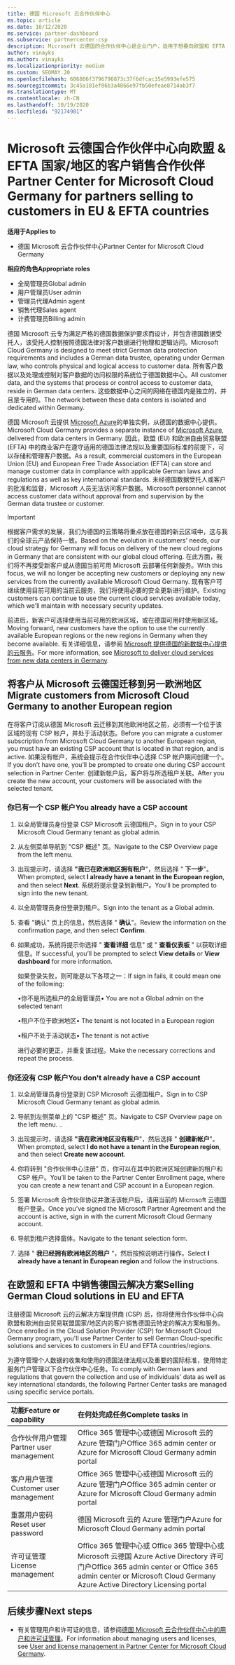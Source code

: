 ```yaml
---
title: 德国 Microsoft 云合作伙伴中心
ms.topic: article
ms.date: 10/12/2020
ms.service: partner-dashboard
ms.subservice: partnercenter-csp
description: Microsoft 云德国的合作伙伴中心是企业门户，适用于想要向欧盟和 EFTA 国家/地区的客户提供 Microsoft 云解决方案的合作伙伴。
author: vinayks
ms.author: vinayks
ms.localizationpriority: medium
ms.custom: SEOMAY.20
ms.openlocfilehash: 606806f3796796873c37f6dfcac35e5993efe575
ms.sourcegitcommit: 3c45a181ef86b3a4866e97fb50efeae8714ab3f7
ms.translationtype: MT
ms.contentlocale: zh-CN
ms.lasthandoff: 10/19/2020
ms.locfileid: "92174981"
---
```

# <a name="partner-center-for-microsoft-cloud-germany-for-partners-selling-to-customers-in-eu--efta-countries"></a><span data-ttu-id="4b079-103">Microsoft 云德国合作伙伴中心向欧盟 & EFTA 国家/地区的客户销售合作伙伴</span><span class="sxs-lookup"><span data-stu-id="4b079-103">Partner Center for Microsoft Cloud Germany for partners selling to customers in EU & EFTA countries</span></span>

<span data-ttu-id="4b079-104">**适用于**</span><span class="sxs-lookup"><span data-stu-id="4b079-104">**Applies to**</span></span>

-  <span data-ttu-id="4b079-105">德国 Microsoft 云合作伙伴中心</span><span class="sxs-lookup"><span data-stu-id="4b079-105">Partner Center for Microsoft Cloud Germany</span></span>

<span data-ttu-id="4b079-106">**相应的角色**</span><span class="sxs-lookup"><span data-stu-id="4b079-106">**Appropriate roles**</span></span>

- <span data-ttu-id="4b079-107">全局管理员</span><span class="sxs-lookup"><span data-stu-id="4b079-107">Global admin</span></span>
- <span data-ttu-id="4b079-108">用户管理员</span><span class="sxs-lookup"><span data-stu-id="4b079-108">User admin</span></span>
- <span data-ttu-id="4b079-109">管理员代理</span><span class="sxs-lookup"><span data-stu-id="4b079-109">Admin agent</span></span>
- <span data-ttu-id="4b079-110">销售代理</span><span class="sxs-lookup"><span data-stu-id="4b079-110">Sales agent</span></span>
- <span data-ttu-id="4b079-111">计费管理员</span><span class="sxs-lookup"><span data-stu-id="4b079-111">Billing admin</span></span>

<span data-ttu-id="4b079-112">德国 Microsoft 云专为满足严格的德国数据保护要求而设计，并包含德国数据受托人，该受托人控制按照德国法律对客户数据进行物理和逻辑访问。</span><span class="sxs-lookup"><span data-stu-id="4b079-112">Microsoft Cloud Germany is designed to meet strict German data protection requirements and includes a German data trustee, operating under German law, who controls physical and logical access to customer data.</span></span> <span data-ttu-id="4b079-113">所有客户数据以及处理或控制对客户数据的访问权限的系统位于德国数据中心。</span><span class="sxs-lookup"><span data-stu-id="4b079-113">All customer data, and the systems that process or control access to customer data, reside in German data centers.</span></span> <span data-ttu-id="4b079-114">这些数据中心之间的网络在德国内是独立的，并且是专用的。</span><span class="sxs-lookup"><span data-stu-id="4b079-114">The network between these data centers is isolated and dedicated within Germany.</span></span>

<span data-ttu-id="4b079-115">德国 Microsoft 云提供 [Microsoft Azure](https://go.microsoft.com/fwlink/?linkid=847992)的单独实例，从德国的数据中心提供。</span><span class="sxs-lookup"><span data-stu-id="4b079-115">Microsoft Cloud Germany provides a separate instance of [Microsoft Azure](https://go.microsoft.com/fwlink/?linkid=847992), delivered from data centers in Germany.</span></span> <span data-ttu-id="4b079-116">因此，欧盟 (EU) 和欧洲自由贸易联盟 (EFTA) 中的商业客户在遵守适用的德国法律法规以及重要国际标准的前提下，可以存储和管理客户数据。</span><span class="sxs-lookup"><span data-stu-id="4b079-116">As a result, commercial customers in the European Union (EU) and European Free Trade Association (EFTA) can store and manage customer data in compliance with applicable German laws and regulations as well as key international standards.</span></span> <span data-ttu-id="4b079-117">未经德国数据受托人或客户的批准和监督，Microsoft 人员无法访问客户数据。</span><span class="sxs-lookup"><span data-stu-id="4b079-117">Microsoft personnel cannot access customer data without approval from and supervision by the German data trustee or customer.</span></span>

> [!IMPORTANT]
> <span data-ttu-id="4b079-118">根据客户需求的发展，我们为德国的云策略将重点放在德国的新云区域中，这与我们的全球云产品保持一致。</span><span class="sxs-lookup"><span data-stu-id="4b079-118">Based on the evolution in customers' needs, our cloud strategy for Germany will focus on delivery of the new cloud regions in Germany that are consistent with our global cloud offering.</span></span> <span data-ttu-id="4b079-119">在此方面，我们将不再接受新客户或从德国当前可用 Microsoft 云部署任何新服务。</span><span class="sxs-lookup"><span data-stu-id="4b079-119">With this focus, we will no longer be accepting new customers or deploying any new services from the currently available Microsoft Cloud Germany.</span></span> <span data-ttu-id="4b079-120">现有客户可继续使用目前可用的当前云服务，我们将使用必要的安全更新进行维护。</span><span class="sxs-lookup"><span data-stu-id="4b079-120">Existing customers can continue to use the current cloud services available today, which we'll maintain with necessary security updates.</span></span>
>
> <span data-ttu-id="4b079-121">前进后，新客户可选择使用当前可用的欧洲区域，或在德国可用时使用新区域。</span><span class="sxs-lookup"><span data-stu-id="4b079-121">Moving forward, new customers have the option to use the currently available European regions or the new regions in Germany when they become available.</span></span> <span data-ttu-id="4b079-122">有关详细信息，请参阅 [Microsoft 提供德国的新数据中心提供的云服务](https://news.microsoft.com/europe/2018/08/31/microsoft-to-deliver-cloud-services-from-new-datacentres-in-germany-in-2019-to-meet-evolving-customer-needs/)。</span><span class="sxs-lookup"><span data-stu-id="4b079-122">For more information, see [Microsoft to deliver cloud services from new data centers in Germany](https://news.microsoft.com/europe/2018/08/31/microsoft-to-deliver-cloud-services-from-new-datacentres-in-germany-in-2019-to-meet-evolving-customer-needs/).</span></span> 

## <a name="migrate-customers-from-microsoft-cloud-germany-to-another-european-region"></a><span data-ttu-id="4b079-123">将客户从 Microsoft 云德国迁移到另一欧洲地区</span><span class="sxs-lookup"><span data-stu-id="4b079-123">Migrate customers from Microsoft Cloud Germany to another European region</span></span>

<span data-ttu-id="4b079-124">在将客户订阅从德国 Microsoft 云迁移到其他欧洲地区之前，必须有一个位于该区域的现有 CSP 帐户，并处于活动状态。</span><span class="sxs-lookup"><span data-stu-id="4b079-124">Before you can migrate a customer subscription from Microsoft Cloud Germany to another European region, you must have an existing CSP account that is located in that region, and is active.</span></span> <span data-ttu-id="4b079-125">如果没有帐户，系统会提示在合作伙伴中心选择 CSP 帐户期间创建一个。</span><span class="sxs-lookup"><span data-stu-id="4b079-125">If you don’t have one, you’ll be prompted to create one during CSP account selection in Partner Center.</span></span> <span data-ttu-id="4b079-126">创建新帐户后，客户将与所选租户关联。</span><span class="sxs-lookup"><span data-stu-id="4b079-126">After you create the new account, your customers will be associated with the selected tenant.</span></span>

### <a name="you-already-have-a-csp-account"></a><span data-ttu-id="4b079-127">你已有一个 CSP 帐户</span><span class="sxs-lookup"><span data-stu-id="4b079-127">You already have a CSP account</span></span>

1. <span data-ttu-id="4b079-128">以全局管理员身份登录 CSP Microsoft 云德国租户。</span><span class="sxs-lookup"><span data-stu-id="4b079-128">Sign in to your CSP Microsoft Cloud Germany tenant as global admin.</span></span>

1. <span data-ttu-id="4b079-129">从左侧菜单导航到 "CSP 概述" 页。</span><span class="sxs-lookup"><span data-stu-id="4b079-129">Navigate to the CSP Overview page from the left menu.</span></span>
 
1. <span data-ttu-id="4b079-130">出现提示时，请选择 **"我已在欧洲地区拥有租户**"，然后选择 " **下一步**"。</span><span class="sxs-lookup"><span data-stu-id="4b079-130">When prompted, select **I already have a tenant in the European region**, and then select **Next**.</span></span> <span data-ttu-id="4b079-131">系统将提示登录到新租户。</span><span class="sxs-lookup"><span data-stu-id="4b079-131">You’ll be prompted to sign into the new tenant.</span></span> 

1. <span data-ttu-id="4b079-132">以全局管理员身份登录到租户。</span><span class="sxs-lookup"><span data-stu-id="4b079-132">Sign into the tenant as a Global admin.</span></span>
 
1. <span data-ttu-id="4b079-133">查看 "确认" 页上的信息，然后选择 " **确认**"。</span><span class="sxs-lookup"><span data-stu-id="4b079-133">Review the information on the confirmation page, and then select **Confirm**.</span></span>
 
6.  <span data-ttu-id="4b079-134">如果成功，系统将提示你选择 " **查看详细** 信息" 或 " **查看仪表板** " 以获取详细信息。</span><span class="sxs-lookup"><span data-stu-id="4b079-134">If successful, you’ll be prompted to select **View details** or **View dashboard** for more information.</span></span> 

    <span data-ttu-id="4b079-135">如果登录失败，则可能是以下各项之一：</span><span class="sxs-lookup"><span data-stu-id="4b079-135">If sign in fails, it could mean one of the following:</span></span>
    
    <span data-ttu-id="4b079-136">•你不是所选租户的全局管理员</span><span class="sxs-lookup"><span data-stu-id="4b079-136">• You are not a Global admin on the selected tenant</span></span>
    
    <span data-ttu-id="4b079-137">•租户不位于欧洲地区</span><span class="sxs-lookup"><span data-stu-id="4b079-137">• The tenant is not located in a European region</span></span>
    
    <span data-ttu-id="4b079-138">•租户不处于活动状态</span><span class="sxs-lookup"><span data-stu-id="4b079-138">• The tenant is not active</span></span>

    <span data-ttu-id="4b079-139">进行必要的更正，并重复该过程。</span><span class="sxs-lookup"><span data-stu-id="4b079-139">Make the necessary corrections and repeat the process.</span></span> 

### <a name="you-dont-already-have-a-csp-account"></a><span data-ttu-id="4b079-140">你还没有 CSP 帐户</span><span class="sxs-lookup"><span data-stu-id="4b079-140">You don't already have a CSP account</span></span>

1. <span data-ttu-id="4b079-141">以全局管理员身份登录到 CSP Microsoft 云德国租户。</span><span class="sxs-lookup"><span data-stu-id="4b079-141">Sign in to CSP Microsoft Cloud Germany tenant as global admin.</span></span>

1. <span data-ttu-id="4b079-142">导航到左侧菜单上的 "CSP 概述" 页。</span><span class="sxs-lookup"><span data-stu-id="4b079-142">Navigate to CSP Overview page on the left menu.</span></span>
<span data-ttu-id="4b079-143">.</span><span class="sxs-lookup"><span data-stu-id="4b079-143">.</span></span> 
1. <span data-ttu-id="4b079-144">出现提示时，请选择 **"我在欧洲地区没有租户**"，然后选择 " **创建新帐户**"。</span><span class="sxs-lookup"><span data-stu-id="4b079-144">When prompted, select **I do not have a tenant in the European region**, and then select **Create new account**.</span></span> 
 
1. <span data-ttu-id="4b079-145">你将转到 "合作伙伴中心注册" 页，你可以在其中的欧洲区域创建新的租户和 CSP 帐户。</span><span class="sxs-lookup"><span data-stu-id="4b079-145">You’ll be taken to the Partner Center Enrollment page, where you can create a new tenant and CSP account in a European region.</span></span>
  
5. <span data-ttu-id="4b079-146">签署 Microsoft 合作伙伴协议并激活该帐户后，请用当前的 Microsoft 云德国帐户登录。</span><span class="sxs-lookup"><span data-stu-id="4b079-146">Once you’ve signed the Microsoft Partner Agreement and the account is active, sign in with the current Microsoft Cloud Germany account.</span></span>

6. <span data-ttu-id="4b079-147">导航到租户选择窗体。</span><span class="sxs-lookup"><span data-stu-id="4b079-147">Navigate to the tenant selection form.</span></span>

7. <span data-ttu-id="4b079-148">选择 " **我已经拥有欧洲地区的租户** "，然后按照说明进行操作。</span><span class="sxs-lookup"><span data-stu-id="4b079-148">Select **I already have a tenant in European region** and follow the instructions.</span></span>


## <a name="selling-german-cloud-solutions-in-eu-and-efta"></a><span data-ttu-id="4b079-149">在欧盟和 EFTA 中销售德国云解决方案</span><span class="sxs-lookup"><span data-stu-id="4b079-149">Selling German Cloud solutions in EU and EFTA</span></span>

<span data-ttu-id="4b079-150">注册德国 Microsoft 云的云解决方案提供商 (CSP) 后，你将使用合作伙伴中心向欧盟和欧洲自由贸易联盟国家/地区内的客户销售德国云特定的解决方案和服务。</span><span class="sxs-lookup"><span data-stu-id="4b079-150">Once enrolled in the Cloud Solution Provider (CSP) for Microsoft Cloud Germany program, you'll use Partner Center to sell German Cloud-specific solutions and services to customers in EU and EFTA countries/regions.</span></span>

<span data-ttu-id="4b079-151">为遵守管理个人数据的收集和使用的德国法律法规以及重要的国际标准，使用特定服务门户管理以下合作伙伴中心任务。</span><span class="sxs-lookup"><span data-stu-id="4b079-151">To comply with German laws and regulations that govern the collection and use of individuals' data as well as key international standards, the following Partner Center tasks are managed using specific service portals.</span></span>

<span data-ttu-id="4b079-152">功能</span><span class="sxs-lookup"><span data-stu-id="4b079-152">Feature or capability</span></span> | <span data-ttu-id="4b079-153">在何处完成任务</span><span class="sxs-lookup"><span data-stu-id="4b079-153">Complete tasks in</span></span>
:--- | :---
<span data-ttu-id="4b079-154">合作伙伴用户管理</span><span class="sxs-lookup"><span data-stu-id="4b079-154">Partner user management</span></span> | <span data-ttu-id="4b079-155">Office 365 管理中心或德国 Microsoft 云的 Azure 管理门户</span><span class="sxs-lookup"><span data-stu-id="4b079-155">Office 365 admin center or Azure for Microsoft Cloud Germany admin portal</span></span>
<span data-ttu-id="4b079-156">客户用户管理</span><span class="sxs-lookup"><span data-stu-id="4b079-156">Customer user management</span></span> | <span data-ttu-id="4b079-157">Office 365 管理中心或德国 Microsoft 云的 Azure 管理门户</span><span class="sxs-lookup"><span data-stu-id="4b079-157">Office 365 admin center or Azure for Microsoft Cloud Germany admin portal</span></span>
<span data-ttu-id="4b079-158">重置用户密码</span><span class="sxs-lookup"><span data-stu-id="4b079-158">Reset user password</span></span> | <span data-ttu-id="4b079-159">德国 Microsoft 云的 Azure 管理门户</span><span class="sxs-lookup"><span data-stu-id="4b079-159">Azure for Microsoft Cloud Germany admin portal</span></span>
<span data-ttu-id="4b079-160">许可证管理</span><span class="sxs-lookup"><span data-stu-id="4b079-160">License management</span></span> | <span data-ttu-id="4b079-161">Office 365 管理中心或 Office 365 管理中心或 Microsoft 云德国 Azure Active Directory 许可门户</span><span class="sxs-lookup"><span data-stu-id="4b079-161">Office 365 admin center or Office 365 admin center or Microsoft Cloud Germany Azure Active Directory Licensing portal</span></span>

## <a name="next-steps"></a><span data-ttu-id="4b079-162">后续步骤</span><span class="sxs-lookup"><span data-stu-id="4b079-162">Next steps</span></span>

- <span data-ttu-id="4b079-163">有关管理用户和许可证的信息，请参阅[德国 Microsoft 云合作伙伴中心中的用户和许可证管理](user-management-in-partner-center-for-microsoft-cloud-germany.md)。</span><span class="sxs-lookup"><span data-stu-id="4b079-163">For information about managing users and licenses, see [User and license management in Partner Center for Microsoft Cloud Germany](user-management-in-partner-center-for-microsoft-cloud-germany.md).</span></span>

